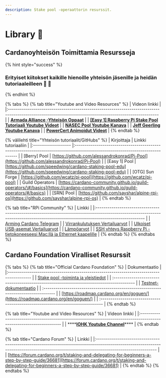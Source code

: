 ```yaml
---
description: Stake pool -operaattorin resurssit.
---
```


# Library 🏫

## Cardanoyhteisön Toimittamia Resursseja

{% hint style="success" %}
### Erityiset kiitokset kaikille hienoille yhteisön jäsenille ja heidän tutoriaaleilleen 🙏 🤗
{% endhint %}

{% tabs %}
{% tab title="Youtube and Video Resources" %}
| Videon linkki                                                                                                                                             |
|:--------------------------------------------------------------------------------------------------------------------------------------------------------- |
| [**Armada Alliance -Yhteisön Oppaat**](https://www.youtube.com/channel/UCligunhcmbMYaBUMvONsKwg)                                                          |
| [**\[Easy 1\] Raspberry Pi Stake Pool Tutoriaali Youtube Videot**](https://www.youtube.com/watch?v=tZykFS5D-jk&list=PLBhbLwOuj0DfTnneuG3vyoDHY7Dv_aiyq) |
| [**NASEC Pool Youtube Kanava**](https://www.youtube.com/channel/UCv-eePQ0EpSV-jf-nJUPeeA/featured)                                                        |
| [**Jeff Geerling Youtube Kanava**](https://www.youtube.com/channel/UCR-DXc1voovS8nhAvccRZhg)                                                              |
| [**PowerCert Animoidut Videot**](https://www.youtube.com/channel/UCJQJ4GjTiq5lmn8czf8oo0Q)                                                                |
{% endtab %}

{% välilehti title="Yhteisön tutoriaalit/GitHubs" %}
| Kirjoittaja         | Linkki tutoriaaliin                                                                                                             |
|:------------------- |:------------------------------------------------------------------------------------------------------------------------------- |
| \[Berry\] Pool    | [https://github.com/alessandrokonrad/Pi-Pool](https://github.com/alessandrokonrad/Pi-Pool)                                      |
| \[Easy 1\] Pool   | [https://github.com/speedwing/cardano-staking-pool-edu](https://github.com/speedwing/cardano-staking-pool-edu)                  |
| \[OTG\] Sun Forge | [https://github.com/wcatz/pi-pool](https://github.com/wcatz/pi-pool)                                                            |
| Guild Operators     | [https://cardano-community.github.io/guild-operators/\#/basics](https://cardano-community.github.io/guild-operators/#/basics) |
| \[SRN\] Pool      | [https://github.com/sayshar/alpine-rpi-os](https://github.com/sayshar/alpine-rpi-os)                                            |
{% endtab %}

{% tab title="RPi Community" %}
| Linkki                                                                                                                                                                               |
|:------------------------------------------------------------------------------------------------------------------------------------------------------------------------------------ |
| [Arming Cardano Telegram](https://github.com/rekuenkdr/master/tree/44e80aa783ef319f1f88f701f497d59f81d033cd/joinchat/FeKTCBu-pn5OUZUz4joF2w/README.md)                               |
| [Virrankulutuksen Vertailuarvot](https://www.pidramble.com/wiki/benchmarks/power-consumption)                                                                                        |
| [Ulkoiset USB-asemat Vertailuarvot](https://www.pidramble.com/wiki/benchmarks/external-usb-drives)                                                                                   |
| [Lämpöarvot](https://downey.io/blog/raspberry-pi-4-heatsinks-and-fans/)                                                                                                              |
| [SSH yhteys Raspberry Pi -tietokoneeseesi Mac:llä ja Ethernet kaapelille](https://medium.com/@tzhenghao/how-to-ssh-into-your-raspberry-pi-with-a-mac-and-ethernet-cable-636a197d055) |
{% endtab %}
{% endtabs %}

## Cardano Foundation Viralliset Resurssit

{% tabs %}
{% tab title="Official Cardano Foundation" %}
| Dokumentaatio                                                                             |
|:----------------------------------------------------------------------------------------- |
| [Stake pool -toiminta ja yleistiedot](https://cardano.org/stake-pool-operation/)          |
| :---------------------------------------------------------------------------------------- |
| [Testnet-dokumentaatio](https://developers.cardano.org/en/testnets/cardano/overview/)     |
| :------------------------------------------------------------------------------------     |
| [https://roadmap.cardano.org/en/goguen/](https://roadmap.cardano.org/en/goguen/)          |
| :-------------------------------------------------------------------------------          |
{% endtab %}

{% tab title="Youtube and Video Resources" %}
| Videon linkki                                                                                                        |
|:-------------------------------------------------------------------------------------------------------------------- |
| \*\*\*\*[**IOHK Youtube Channel**](https://www.youtube.com/channel/UCBJ0p9aCW-W82TwNM-z3V2w)\*\*\*\* |
{% endtab %}

{% tab title="Cardano Forum" %}
| Linkki                                                                                                                                                                                     |
|:------------------------------------------------------------------------------------------------------------------------------------------------------------------------------------------ |
| [https://forum.cardano.org/t/staking-and-delegating-for-beginners-a-step-by-step-guide/36681](https://forum.cardano.org/t/staking-and-delegating-for-beginners-a-step-by-step-guide/36681) |
{% endtab %}
{% endtabs %}

